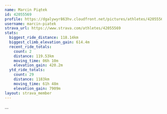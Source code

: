 ```yaml
---
name: Marcin Piątek
id: 42055569
profile: https://dgalywyr863hv.cloudfront.net/pictures/athletes/42055569/12602382/1/large.jpg
username: marcin-piatek
strava_url: https://www.strava.com/athletes/42055569
stats:
  biggest_ride_distance: 118.14km
  biggest_climb_elevation_gain: 614.4m
  recent_ride_totals:
    count: 2
    distance: 119.53km
    moving_time: 06h 10m
    elevation_gain: 420.2m
  ytd_ride_totals:
    count: 29
    distance: 1183km
    moving_time: 61h 48m
    elevation_gain: 7909m
layout: strava_member
--- 
```

...
